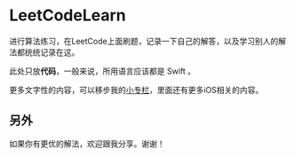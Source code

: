 # LeetCodeLearn

进行算法练习，在LeetCode上面刷题，记录一下自己的解答，以及学习别人的解法都统统记录在这。

此处只放**代码**，一般来说，所用语言应该都是 Swift 。

更多文字性的内容，可以移步我的[小专栏](https://xiaozhuanlan.com/iOSmutou)，里面还有更多iOS相关的内容。

## 另外

如果你有更优的解法，欢迎跟我分享。谢谢！
